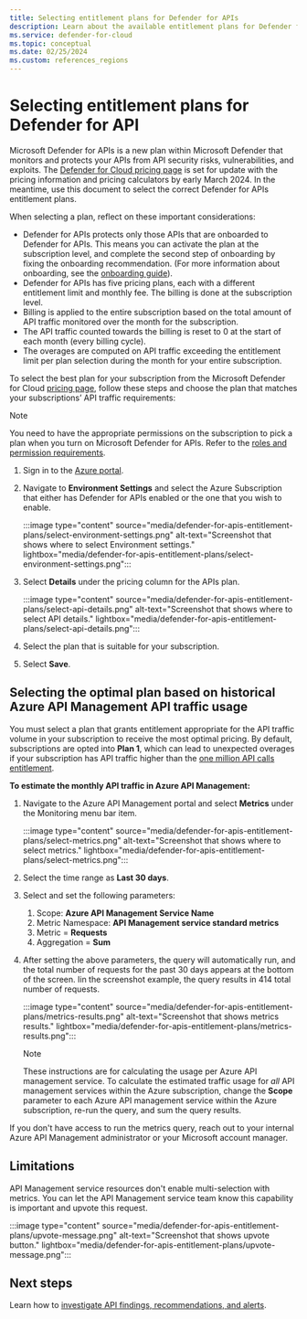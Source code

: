 ```yaml
---
title: Selecting entitlement plans for Defender for APIs
description: Learn about the available entitlement plans for Defender for APIs deployment in Microsoft Defender for Cloud.
ms.service: defender-for-cloud
ms.topic: conceptual
ms.date: 02/25/2024
ms.custom: references_regions
---
```

# Selecting entitlement plans for Defender for API

Microsoft Defender for APIs is a new plan within Microsoft Defender that monitors and protects your APIs from API security risks, vulnerabilities, and exploits. The [Defender for Cloud pricing page](https://azure.microsoft.com/pricing/details/defender-for-cloud/) is set for update with the pricing information and pricing calculators by early March 2024. In the meantime, use this document to select the correct Defender for APIs entitlement plans. 

When selecting a plan, reflect on these important considerations:

- Defender for APIs protects only those APIs that are onboarded to Defender for APIs. This means you can activate the plan at the subscription level, and complete the second step of onboarding by fixing the onboarding recommendation. (For more information about onboarding, see the [onboarding guide](defender-for-apis-deploy.md#enable-the-defender-for-apis-plan)).
- Defender for APIs has five pricing plans, each with a different entitlement limit and monthly fee. The billing is done at the subscription level.  
- Billing is applied to the entire subscription based on the total amount of API traffic monitored over the month for the subscription. 
- The API traffic counted towards the billing is reset to 0 at the start of each month (every billing cycle). 
- The overages are computed on API traffic exceeding the entitlement limit per plan selection during the month for your entire subscription.

To select the best plan for your subscription from the Microsoft Defender for Cloud [pricing page](https://azure.microsoft.com/pricing/details/defender-for-cloud/), follow these steps and choose the plan that matches your subscriptions’ API traffic requirements:  

  > [!NOTE]
  > You need to have the appropriate permissions on the subscription to pick a plan when you turn on Microsoft Defender for APIs. Refer to the [roles and permission requirements](defender-for-apis-prepare.md). 

1. Sign in to the [Azure portal](https://portal.azure.com).
1. Navigate to **Environment Settings** and select the Azure Subscription that either has Defender for APIs enabled or the one that you wish to enable.

    :::image type="content" source="media/defender-for-apis-entitlement-plans/select-environment-settings.png" alt-text="Screenshot that shows where to select Environment settings." lightbox="media/defender-for-apis-entitlement-plans/select-environment-settings.png":::
   
1. Select **Details** under the pricing column for the APIs plan.     

    :::image type="content" source="media/defender-for-apis-entitlement-plans/select-api-details.png" alt-text="Screenshot that shows where to select API details." lightbox="media/defender-for-apis-entitlement-plans/select-api-details.png":::
 
1. Select the plan that is suitable for your subscription. 
1. Select **Save**. 

## Selecting the optimal plan based on historical Azure API Management API traffic usage

You must select a plan that grants entitlement appropriate for the API traffic volume in your subscription to receive the most optimal pricing. By default, subscriptions are opted into **Plan 1**, which can lead to unexpected overages if your subscription has API traffic higher than the [one million API calls entitlement](https://ms.portal.azure.com/#view/Microsoft_Azure_Security/SecurityMenuBlade/~/18). 

**To estimate the monthly API traffic in Azure API Management:** 

1. Navigate to the Azure API Management portal and select **Metrics** under the Monitoring menu bar item.  

    :::image type="content" source="media/defender-for-apis-entitlement-plans/select-metrics.png" alt-text="Screenshot that shows where to select metrics." lightbox="media/defender-for-apis-entitlement-plans/select-metrics.png":::

1. Select the time range as **Last 30 days**.
1. Select and set the following parameters:

    1. Scope: **Azure API Management Service Name** 
    1. Metric Namespace: **API Management service standard metrics**
    1. Metric = **Requests**
    1. Aggregation = **Sum**
    
1. After setting the above parameters, the query will automatically run, and the total number of requests for the past 30 days appears at the bottom of the screen. Iin the screenshot example, the query results in 414 total number of requests.

    :::image type="content" source="media/defender-for-apis-entitlement-plans/metrics-results.png" alt-text="Screenshot that shows metrics results." lightbox="media/defender-for-apis-entitlement-plans/metrics-results.png":::

    > [!NOTE]
    > These instructions are for calculating the usage per Azure API management service. To calculate the estimated traffic usage for *all* API management services within the Azure subscription, change the **Scope** parameter to each Azure API management service within the Azure subscription, re-run the query, and sum the query results. 

If you don't have access to run the metrics query, reach out to your internal Azure API Management administrator or your Microsoft account manager.  

## Limitations

API Management service resources don't enable multi-selection with metrics. You can let the API Management service team know this capability is important and upvote this request.

:::image type="content" source="media/defender-for-apis-entitlement-plans/upvote-message.png" alt-text="Screenshot that shows upvote button." lightbox="media/defender-for-apis-entitlement-plans/upvote-message.png":::

## Next steps

Learn how to [investigate API findings, recommendations, and alerts](defender-for-apis-posture.md).   
